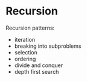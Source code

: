 # Recursion

Recursion patterns:
- iteration
- breaking into subproblems
- selection
- ordering
- divide and conquer
- depth first search
